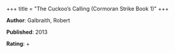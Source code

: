 +++
title = "The Cuckoo’s Calling (Cormoran Strike Book 1)"
+++



**Author**: Galbraith, Robert

**Published**: 2013

**Rating**: +